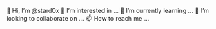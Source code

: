  👋 Hi, I’m @stard0x
 👀 I’m interested in ...
 🌱 I’m currently learning ...
 💞️ I’m looking to collaborate on ...
 📫 How to reach me ...
